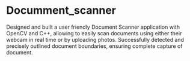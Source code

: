 # Documment_scanner
Designed and built a user friendly Document Scanner application with OpenCV and C++, allowing to easily scan documents using either their webcam in real time or by uploading photos.
Successfully detected and precisely outlined document boundaries, ensuring complete capture of document.
